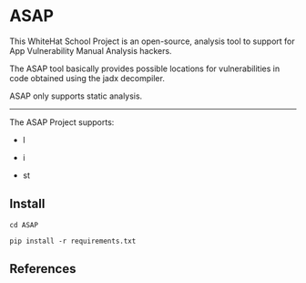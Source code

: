 # ASAP
This WhiteHat School Project is an open-source, analysis tool to support for App Vulnerability Manual Analysis hackers. 

The ASAP tool basically provides possible locations for vulnerabilities in code obtained using the jadx decompiler. 

ASAP only supports static analysis. 

---
The ASAP Project supports: 
 * l
 - i
 + st

## Install

```
cd ASAP
```

```
pip install -r requirements.txt
```

## References

